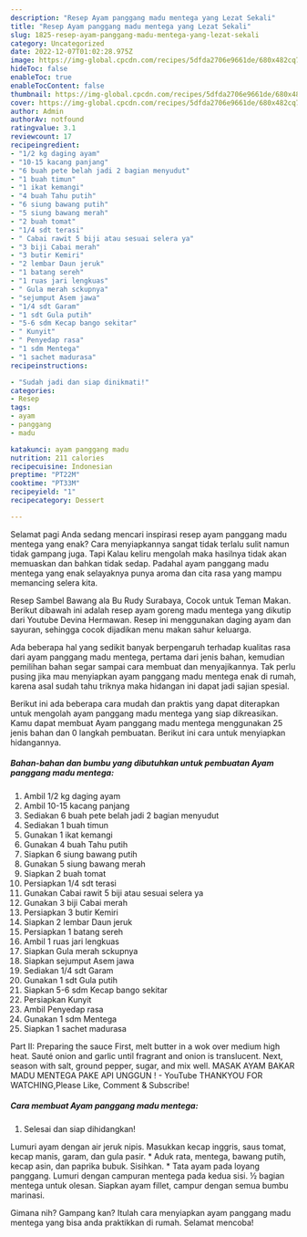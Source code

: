 ```yaml
---
description: "Resep Ayam panggang madu mentega yang Lezat Sekali"
title: "Resep Ayam panggang madu mentega yang Lezat Sekali"
slug: 1825-resep-ayam-panggang-madu-mentega-yang-lezat-sekali
category: Uncategorized
date: 2022-12-07T01:02:28.975Z
image: https://img-global.cpcdn.com/recipes/5dfda2706e9661de/680x482cq70/ayam-panggang-madu-mentega-foto-resep-utama.jpg
hideToc: false
enableToc: true
enableTocContent: false
thumbnail: https://img-global.cpcdn.com/recipes/5dfda2706e9661de/680x482cq70/ayam-panggang-madu-mentega-foto-resep-utama.jpg
cover: https://img-global.cpcdn.com/recipes/5dfda2706e9661de/680x482cq70/ayam-panggang-madu-mentega-foto-resep-utama.jpg
author: Admin
authorAv: notfound
ratingvalue: 3.1
reviewcount: 17
recipeingredient:
- "1/2 kg daging ayam"
- "10-15 kacang panjang"
- "6 buah pete belah jadi 2 bagian menyudut"
- "1 buah timun"
- "1 ikat kemangi"
- "4 buah Tahu putih"
- "6 siung bawang putih"
- "5 siung bawang merah"
- "2 buah tomat"
- "1/4 sdt terasi"
- " Cabai rawit 5 biji atau sesuai selera ya"
- "3 biji Cabai merah"
- "3 butir Kemiri"
- "2 lembar Daun jeruk"
- "1 batang sereh"
- "1 ruas jari lengkuas"
- " Gula merah sckupnya"
- "sejumput Asem jawa"
- "1/4 sdt Garam"
- "1 sdt Gula putih"
- "5-6 sdm Kecap bango sekitar"
- " Kunyit"
- " Penyedap rasa"
- "1 sdm Mentega"
- "1 sachet madurasa"
recipeinstructions:

- "Sudah jadi dan siap dinikmati!"
categories:
- Resep
tags:
- ayam
- panggang
- madu

katakunci: ayam panggang madu 
nutrition: 211 calories
recipecuisine: Indonesian
preptime: "PT22M"
cooktime: "PT33M"
recipeyield: "1"
recipecategory: Dessert

---
```



Selamat pagi Anda sedang mencari inspirasi resep ayam panggang madu mentega yang enak? Cara menyiapkannya sangat tidak terlalu sulit namun tidak gampang juga. Tapi Kalau keliru mengolah maka hasilnya tidak akan memuaskan dan bahkan tidak sedap. Padahal ayam panggang madu mentega yang enak selayaknya punya aroma dan cita rasa yang mampu memancing selera kita.


Resep Sambel Bawang ala Bu Rudy Surabaya, Cocok untuk Teman Makan. Berikut dibawah ini adalah resep ayam goreng madu mentega yang dikutip dari Youtube Devina Hermawan. Resep ini menggunakan daging ayam dan sayuran, sehingga cocok dijadikan menu makan sahur keluarga.

Ada beberapa hal yang sedikit banyak berpengaruh terhadap kualitas rasa dari ayam panggang madu mentega, pertama dari jenis bahan, kemudian pemilihan bahan segar sampai cara membuat dan menyajikannya. Tak perlu pusing jika mau menyiapkan ayam panggang madu mentega enak di rumah, karena asal sudah tahu triknya maka hidangan ini dapat jadi sajian spesial.


Berikut ini ada beberapa cara mudah dan praktis yang dapat diterapkan untuk mengolah ayam panggang madu mentega yang siap dikreasikan. Kamu dapat membuat Ayam panggang madu mentega menggunakan 25 jenis bahan dan 0 langkah pembuatan. Berikut ini cara untuk menyiapkan hidangannya.

<!--inarticleads1-->

##### Bahan-bahan dan bumbu yang dibutuhkan untuk pembuatan Ayam panggang madu mentega:

1. Ambil 1/2 kg daging ayam
1. Ambil 10-15 kacang panjang
1. Sediakan 6 buah pete belah jadi 2 bagian menyudut
1. Sediakan 1 buah timun
1. Gunakan 1 ikat kemangi
1. Gunakan 4 buah Tahu putih
1. Siapkan 6 siung bawang putih
1. Gunakan 5 siung bawang merah
1. Siapkan 2 buah tomat
1. Persiapkan 1/4 sdt terasi
1. Gunakan  Cabai rawit 5 biji atau sesuai selera ya
1. Gunakan 3 biji Cabai merah
1. Persiapkan 3 butir Kemiri
1. Siapkan 2 lembar Daun jeruk
1. Persiapkan 1 batang sereh
1. Ambil 1 ruas jari lengkuas
1. Siapkan  Gula merah sckupnya
1. Siapkan sejumput Asem jawa
1. Sediakan 1/4 sdt Garam
1. Gunakan 1 sdt Gula putih
1. Siapkan 5-6 sdm Kecap bango sekitar
1. Persiapkan  Kunyit
1. Ambil  Penyedap rasa
1. Gunakan 1 sdm Mentega
1. Siapkan 1 sachet madurasa


Part II: Preparing the sauce First, melt butter in a wok over medium high heat. Sauté onion and garlic until fragrant and onion is translucent. Next, season with salt, ground pepper, sugar, and mix well. MASAK AYAM BAKAR MADU MENTEGA PAKE API UNGGUN ! - YouTube THANKYOU FOR WATCHING,Please Like, Comment &amp; Subscribe! 

<!--inarticleads2-->

##### Cara membuat Ayam panggang madu mentega:


1. Selesai dan siap dihidangkan!

Lumuri ayam dengan air jeruk nipis. Masukkan kecap inggris, saus tomat, kecap manis, garam, dan gula pasir. * Aduk rata, mentega, bawang putih, kecap asin, dan paprika bubuk. Sisihkan. * Tata ayam pada loyang panggang. Lumuri dengan campuran mentega pada kedua sisi. ½ bagian mentega untuk olesan. Siapkan ayam fillet, campur dengan semua bumbu marinasi. 

Gimana nih? Gampang kan? Itulah cara menyiapkan ayam panggang madu mentega yang bisa anda praktikkan di rumah. Selamat mencoba!
